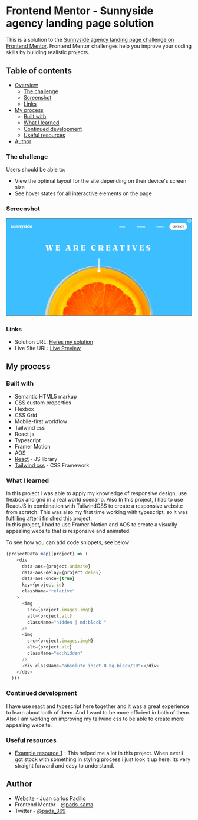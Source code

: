 # Frontend Mentor - Sunnyside agency landing page solution

This is a solution to the [Sunnyside agency landing page challenge on Frontend Mentor](https://www.frontendmentor.io/challenges/sunnyside-agency-landing-page-7yVs3B6ef). Frontend Mentor challenges help you improve your coding skills by building realistic projects.

## Table of contents

- [Overview](#overview)
  - [The challenge](#the-challenge)
  - [Screenshot](#screenshot)
  - [Links](#links)
- [My process](#my-process)
  - [Built with](#built-with)
  - [What I learned](#what-i-learned)
  - [Continued development](#continued-development)
  - [Useful resources](#useful-resources)
- [Author](#author)




### The challenge

Users should be able to:

- View the optimal layout for the site depending on their device's screen size
- See hover states for all interactive elements on the page

### Screenshot

![](./screenshot.png)



### Links

- Solution URL: [Heres my solution](https://www.frontendmentor.io/solutions/responsive-design-with-tailwind-css-and-react-js-WFV_8ZQSBS)
- Live Site URL: [Live Preview](https://sunnyside-agency-landing-page-pi-nine.vercel.app/)

## My process

### Built with

- Semantic HTML5 markup
- CSS custom properties
- Flexbox
- CSS Grid
- Mobile-first workflow
- Tailwind css
- React js 
- Typescript
- Framer Motion
- AOS
- [React](https://reactjs.org/) - JS library
- [Tailwind css](https://tailwindcss.com/) - CSS Framework



### What I learned

In this project i was able to  apply my knowledge of responsive design, use flexbox and grid in a real world scenario. Also
In this project, I had to use ReactJS in combination with TailwindCSS to create a responsive website from scratch. This was also my first time working with typescript, so it was fulfilling after i finished this project.  
In this project, I had to use Framer Motion and AOS to create a visually appealing website that is responsive and animated.

To see how you can add code snippets, see below:


```js
{projectData.map((project) => (
    <div
      data-aos={project.animate}
      data-aos-delay={project.delay}
      data-aos-once={true}
      key={project.id}
      className="relative"
    >
      <img
        src={project.images.imgD}
        alt={project.alt}
        className="hidden | md:block "
      />
      <img
        src={project.images.imgM}
        alt={project.alt}
        className="md:hidden"
      />
      <div className="absolute inset-0 bg-black/10"></div>
    </div>
  ))}
```


### Continued development

I have use react and typescript here together and  it was a great experience to learn about both of them. And I want to be more efficient in both of them. Also I am working on improving my tailwind css to be able to create more appealing website.


### Useful resources

- [Example resource 1](https://tailwindcss.com/) - This helped me a lot in this project. When ever i got stock with something in styling process i just look it up here. Its very straight forward and easy to understand.


## Author

- Website - [Juan carlos Padillo]()
- Frontend Mentor - [@pads-sama](https://www.frontendmentor.io/profile/yourusername)
- Twitter - [@pads_369](https://twitter.com/pads_369)


